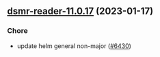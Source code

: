 

## [dsmr-reader-11.0.17](https://github.com/truecharts/charts/compare/dsmr-reader-11.0.16...dsmr-reader-11.0.17) (2023-01-17)

### Chore

- update helm general non-major ([#6430](https://github.com/truecharts/charts/issues/6430))
  
  